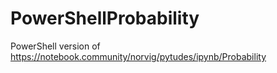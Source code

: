 # PowerShellProbability
PowerShell version of https://notebook.community/norvig/pytudes/ipynb/Probability
